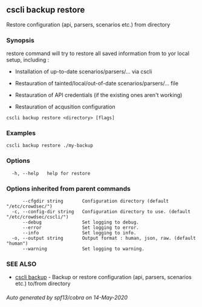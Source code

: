 ## cscli backup restore

Restore configuration (api, parsers, scenarios etc.) from directory

### Synopsis

restore command will try to restore all saved information from <directory> to yor local setup, including :

- Installation of up-to-date scenarios/parsers/... via cscli

- Restauration of tainted/local/out-of-date scenarios/parsers/... file

- Restauration of API credentials (if the existing ones aren't working)

- Restauration of acqusition configuration


```
cscli backup restore <directory> [flags]
```

### Examples

```
cscli backup restore ./my-backup
```

### Options

```
  -h, --help   help for restore
```

### Options inherited from parent commands

```
      --cfgdir string       Configuration directory (default "/etc/crowdsec/")
  -c, --config-dir string   Configuration directory to use. (default "/etc/crowdsec/cscli/")
      --debug               Set logging to debug.
      --error               Set logging to error.
      --info                Set logging to info.
  -o, --output string       Output format : human, json, raw. (default "human")
      --warning             Set logging to warning.
```

### SEE ALSO

* [cscli backup](cscli_backup.md)	 - Backup or restore configuration (api, parsers, scenarios etc.) to/from directory

###### Auto generated by spf13/cobra on 14-May-2020
